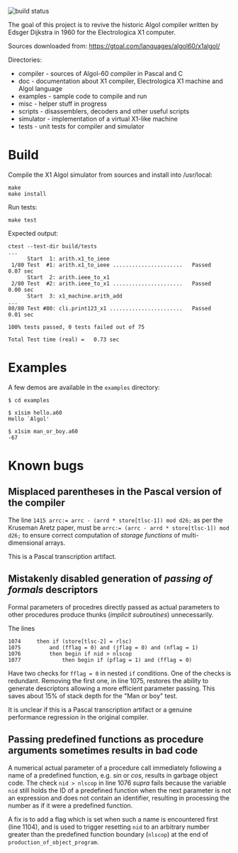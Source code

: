 ![build status](https://github.com/sergev/x1-algol-compiler/actions/workflows/c-cpp.yml/badge.svg)

The goal of this project is to revive the historic Algol compiler written by Edsger Dijkstra in 1960 for the Electrologica X1 computer.

Sources downloaded from: https://gtoal.com/languages/algol60/x1algol/

Directories:

 * compiler - sources of Algol-60 compiler in Pascal and C
 * doc - documentation about X1 compiler, Electrologica X1 machine and Algol language
 * examples - sample code to compile and run
 * misc - helper stuff in progress
 * scripts - disassemblers, decoders and other useful scripts
 * simulator - implementation of a virtual X1-like machine
 * tests - unit tests for compiler and simulator

# Build

Compile the X1 Algol simulator from sources and install into /usr/local:

```
make
make install
```

Run tests:
```
make test
```
Expected output:
```
ctest --test-dir build/tests
...
      Start  1: arith.x1_to_ieee
 1/80 Test  #1: arith.x1_to_ieee ......................   Passed    0.07 sec
      Start  2: arith.ieee_to_x1
 2/80 Test  #2: arith.ieee_to_x1 ......................   Passed    0.00 sec
      Start  3: x1_machine.arith_add
...
80/80 Test #80: cli.print123_x1 .......................   Passed    0.01 sec

100% tests passed, 0 tests failed out of 75

Total Test time (real) =   0.73 sec
```

# Examples

A few demos are available in the `examples` directory:

```
$ cd examples

$ x1sim hello.a60
Hello `Algol'

$ x1sim man_or_boy.a60
-67
```

# Known bugs

## Misplaced parentheses in the Pascal version of the compiler

The line `1415 arrc:= arrc - (arrd * store[tlsc-1]) mod d26;` as per the Kruseman Aretz paper, must be
`arrc:= (arrc - arrd * store[tlsc-1]) mod d26;` to ensure correct computation of *storage functions* of multi-dimensional arrays.

This is a Pascal transcription artifact.

## Mistakenly disabled generation of *passing of formals* descriptors

Formal parameters of procedres directly passed as actual parameters to other procedures produce thunks (*implicit subroutines*) unnecessarily.

The lines
```
1074     then if (store[tlsc-2] = rlsc)
1075         and (fflag = 0) and (jflag = 0) and (nflag = 1)
1076         then begin if nid > nlscop
1077             then begin if (pflag = 1) and (fflag = 0)
```
Have two checks for `fflag = 0` in nested `if` conditions. One of the checks is redundant.
Removing the first one, in line 1075, restores the ability to generate descriptors allowing a more efficient parameter passing.
This saves about 15% of stack depth for the "Man or boy" test.

It is unclear if this is a Pascal transcription artifact or a genuine performance regression in the original compiler.

## Passing predefined functions as procedure arguments sometimes results in bad code

A numerical actual parameter of a procedure call immediately following a name of a predefined function, e.g. *sin* or *cos*, results in garbage object code.
The check `nid > nlscop` in line 1076 *supra* fails because the variable `nid` still holds the ID of a predefined function when the next parameter
is not an expression and does not contain an identifier, resulting in processing the number as if it were a predefined function.

A fix is to add a flag which is set when such a name is encountered first (line 1104), and is used to trigger resetting `nid` to an arbitrary number greater than
the predefined function boundary (`nlscop`) at the end of `production_of_object_program`.
